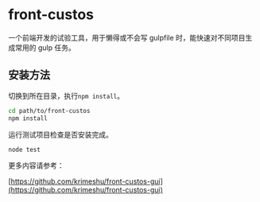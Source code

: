 # front-custos

一个前端开发的试验工具，用于懒得或不会写 gulpfile 时，能快速对不同项目生成常用的 gulp 任务。

## 安装方法

切换到所在目录，执行`npm install`。

```bash
cd path/to/front-custos
npm install
```

运行测试项目检查是否安装完成。

```bash
node test
```

更多内容请参考：

[https://github.com/krimeshu/front-custos-gui](https://github.com/krimeshu/front-custos-gui)
